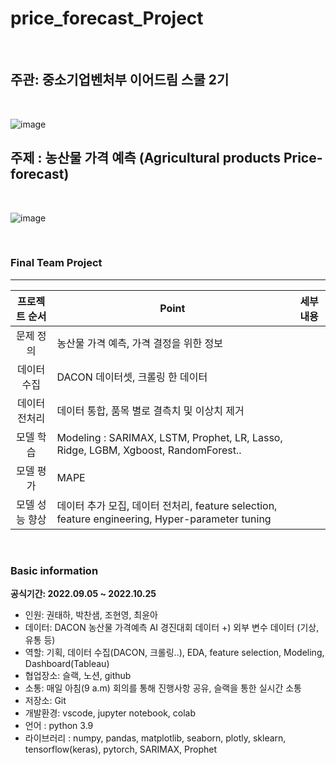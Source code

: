 # price_forecast_Project

<br>

## 주관: 중소기업벤처부 이어드림 스쿨 2기

<br>

![image](https://img.hankyung.com/photo/201805/AB.16625443.1.jpg)

## 주제 : 농산물 가격 예측 (Agricultural products Price-forecast)

<br>

![image](https://res.cloudinary.com/linkareer/image/fetch/f_auto/https://api.linkareer.com/attachments/39888)

<br>

### Final Team Project 

---

|  프로젝트 순서 |     Point    | 세부 내용 |  
|:------------------:| -----|------|
|문제 정의| 농산물 가격 예측, 가격 결정을 위한 정보 ||
|데이터 수집| DACON 데이터셋, 크롤링 한 데이터 ||   
|데이터 전처리| 데이터 통합, 품목 별로 결측치 및 이상치 제거 |
|모델 학습| Modeling : SARIMAX, LSTM, Prophet, LR, Lasso, Ridge, LGBM, Xgboost, RandomForest.. |   |
|모델 평가| MAPE | |
|모델 성능 향상| 데이터 추가 모집, 데이터 전처리, feature selection, feature engineering, Hyper-parameter tuning |   |

<br>

### Basic information

**공식기간: 2022.09.05 ~ 2022.10.25**


- 인원: 권태하, 박찬샘, 조현영, 최윤아
- 데이터: DACON 농산물 가격예측 AI 경진대회 데이터 +) 외부 변수 데이터 (기상, 유통 등)
- 역할: 기획, 데이터 수집(DACON, 크롤링..), EDA, feature selection, Modeling, Dashboard(Tableau)
- 협업장소: 슬랙, 노션, github
- 소통: 매일 아침(9 a.m) 회의를 통해 진행사항 공유, 슬랙을 통한 실시간 소통
- 저장소: Git
- 개발환경: vscode, jupyter notebook, colab
- 언어 : python 3.9
- 라이브러리 : numpy, pandas, matplotlib, seaborn, plotly, sklearn, tensorflow(keras), pytorch, SARIMAX, Prophet
